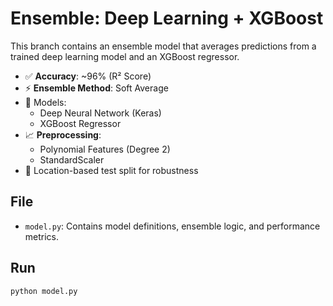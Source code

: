
# Ensemble: Deep Learning + XGBoost

This branch contains an ensemble model that averages predictions from a trained deep learning model and an XGBoost regressor.

- ✅ **Accuracy**: ~96% (R² Score)
- ⚡️ **Ensemble Method**: Soft Average
- 🤖 Models:
  - Deep Neural Network (Keras)
  - XGBoost Regressor
- 📈 **Preprocessing**:
  - Polynomial Features (Degree 2)
  - StandardScaler
- 🧪 Location-based test split for robustness

## File
- `model.py`: Contains model definitions, ensemble logic, and performance metrics.

## Run
```bash
python model.py
